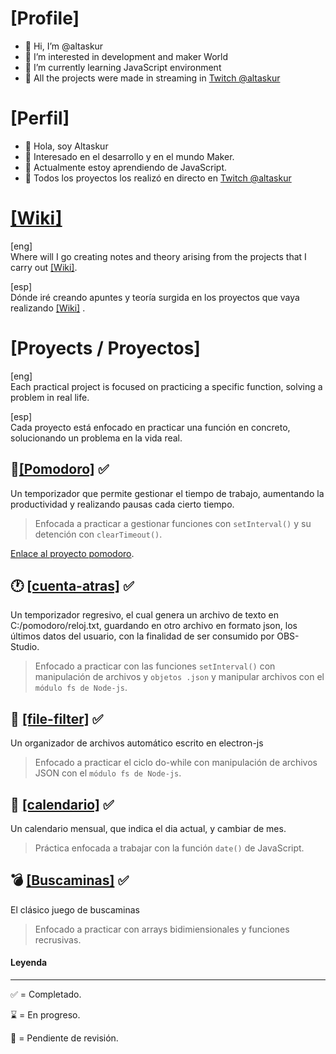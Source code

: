 # [Profile]
- 👋 Hi, I’m @altaskur
- 👀 I’m interested in development and maker World
- 🌱 I’m currently learning JavaScript environment
- 💞️ All the projects were made in streaming in [Twitch @altaskur](https://www.twitch.tv/altaskur)
# [Perfil]
- 👋 Hola, soy Altaskur
- 👀 Interesado en el desarrollo y en el mundo Maker.
- 🌱 Actualmente estoy aprendiendo de JavaScript.
- 💞️ Todos los proyectos los realizó en directo en [Twitch @altaskur](https://www.twitch.tv/altaskur)

# [[Wiki]](https://github.com/altaskur/Apuntes)
[eng]
</br>
Where will I go creating notes and theory arising from the projects that I carry out [[Wiki]](https://github.com/altaskur/Apuntes).

[esp]
</br>
Dónde iré creando apuntes y teoría surgida en los proyectos que vaya realizando [[Wiki]](https://github.com/altaskur/Apuntes) .

# [Proyects / Proyectos]
[eng]
</br>
Each practical project is focused on practicing a specific function, solving a problem in real life.

[esp]
</br>
Cada proyecto está enfocado en practicar una función en concreto, solucionando un problema en la vida real.

## 🍅[[Pomodoro]](https://github.com/altaskur/pomodoro) ✅
Un temporizador que permite gestionar el tiempo de trabajo, aumentando la productividad y realizando pausas cada cierto tiempo.

> Enfocada a practicar a gestionar funciones con ```setInterval()``` y su detención con ```clearTimeout()```.

[Enlace al proyecto pomodoro](https://github.com/altaskur/pomodoro).

## 🕐 [[cuenta-atras]](https://github.com/altaskur/cuenta-atras)  ✅
Un temporizador regresivo, el cual genera un archivo de texto en C:/pomodoro/reloj.txt, guardando en otro archivo en formato json, los últimos datos del usuario, con la finalidad de ser consumido por OBS-Studio.
> Enfocado a practicar con las funciones ```setInterval()``` con manipulación de archivos y ```objetos .json``` y manipular archivos con el ```módulo fs de Node-js```.

## 📂 [[file-filter]](https://github.com/altaskur/file-filter) ✅ 
Un organizador de archivos automático escrito en electron-js 
> Enfocado a practicar el ciclo do-while con manipulación de archivos JSON con el ```módulo fs de Node-js```.


## 📅 [[calendario]](https://github.com/altaskur/calendar-js) ✅
Un calendario mensual, que indica el dia actual, y cambiar de mes.

> Práctica enfocada a trabajar con la función ```date()``` de JavaScript.


## 💣 [[Buscaminas]](https://github.com/altaskur/buscaminas) ✅
El clásico juego de buscaminas
> Enfocado a practicar con arrays bidimiensionales y funciones recrusivas.


#### Leyenda 

<hr>

✅ = Completado.

⌛ = En progreso.

🔎 = Pendiente de revisión.
